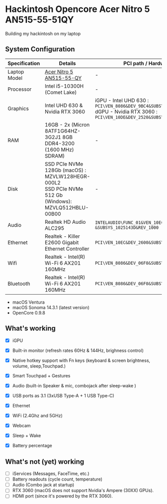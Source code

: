 # Hackintosh Opencore Acer Nitro 5 AN515-55-51QY
 Building my hackintosh on my laptop
 ## System Configuration

 | Specification | Details       | PCI path / Hardware ID |
 | ------------- | ------------- |----------------------- |
 | Laptop Model  | [Acer Nitro 5 AN515-55-QY](https://www.acer.com/fr-fr/laptops/nitro/nitro-5/pdp/NH.QB2EF.004) |-|
 | Processor     | Intel i5-10300H (Comet Lake) |-|
 | Graphics      | Intel UHD 630 & Nvidia RTX 3060 | iGPU - Intel UHD 630 :<br> `PCI\VEN_8086&DEV_9BC4&SUBSYS_143D1025&REV_05`<br> dGPU - Nvidia RTX 3060 :<br> `PCI\VEN_10DE&DEV_2520&SUBSYS_143E1025&REV_A1`|
 | RAM           | 16GB - 2x (Micron 8ATF1G64HZ-3G2J1 8GB DDR4-3200 (1600 MHz) SDRAM) |-|
 | Disk          | SSD PCIe NVMe 128Gb (macOS) : <br> MZVLW128HEGR-000L2 <br> SSD PCIe NVMe 512 Gb (Windows): <br>MZVLQ512HBLU-00B00  | - |
 | Audio         | Realtek HD Audio ALC295 |`INTELAUDIO\FUNC_01&VEN_10EC&DEV_0295`<br>`&SUBSYS_1025143D&REV_1000`|
 | Ethernet      | Realtek - Killer E2600 Gigabit Ethernet Controller |`PCI\VEN_10EC&DEV_2600&SUBSYS_143D1025&REV_21`|
 | Wifi          | Realtek - Intel(R) Wi-Fi 6 AX201 160MHz |`PCI\VEN_8086&DEV_06F0&SUBSYS_00748086&REV_00`|
 | Bluetooth     | Realtek - Intel(R) Wi-Fi 6 AX201 160MHz |`PCI\VEN_8086&DEV_06F0&SUBSYS_00748086&REV_00`|

- macOS Ventura
- macOS Sonoma 14.3.1 (latest version)
- OpenCore 0.9.8

## What's working

- [x] iGPU
- [x] Built-in monitor (refresh rates 60Hz & 144Hz, brighness control)
- [x] Native hotkey support with Fn keys (keyboard & screen brightness, volume, sleep,Touchpad.)
- [x] Smart Touchpad + Gestures
- [x] Audio (built-in Speaker & mic, combojack after sleep-wake )
- [x] USB ports as 3.1 (3xUSB Type-A + 1 USB Type-C)
- [x] Ethernet
- [x] WiFi (2.4Ghz and 5GHz)
- [x] Webcam
- [x] Sleep + Wake
- [x] Battery percentage


## What's not (yet) working
- [ ] iServices (Messages, FaceTime, etc.)
- [ ] Battery readouts (cycle count, temperature)
- [ ] Audio (Combo jack at startup)
- [ ] RTX 3060 (macOS does not support Nvidia's Ampere (30XX) GPUs).
- [ ] HDMI port (since it's powered by the RTX 3060).